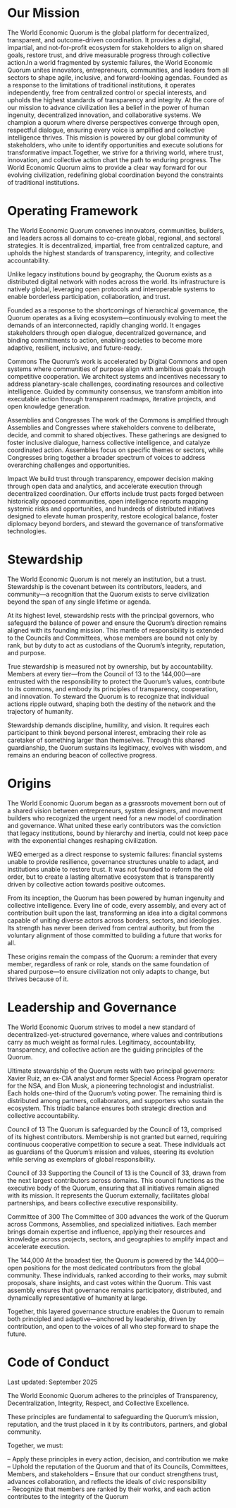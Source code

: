 # Our Mission
The World Economic Quorum is the global platform for decentralized, transparent, and outcome-driven coordination. It provides a digital, impartial, and not-for-profit ecosystem for stakeholders to align on shared goals, restore trust, and drive measurable progress through collective action.In a world fragmented by systemic failures, the World Economic Quorum unites innovators, entrepreneurs, communities, and leaders from all sectors to shape agile, inclusive, and forward-looking agendas. Founded as a response to the limitations of traditional institutions, it operates independently, free from centralized control or special interests, and upholds the highest standards of transparency and integrity. 
At the core of our mission to advance civilization lies a belief in the power of human ingenuity, decentralized innovation, and collaborative systems. We champion a quorum where diverse perspectives converge through open, respectful dialogue, ensuring every voice is amplified and collective intelligence thrives. This mission is powered by our global community of stakeholders, who unite to identify opportunities and execute solutions for transformative impact.Together, we strive for a thriving world, where trust, innovation, and collective action chart the path to enduring progress. The World Economic Quorum aims to provide a clear way forward for our evolving civilization, redefining global coordination beyond the constraints of traditional institutions.

# Operating Framework
The World Economic Quorum convenes innovators, communities, builders, and leaders across all domains to co-create global, regional, and sectoral strategies. It is decentralized, impartial, free from centralized capture, and upholds the highest standards of transparency, integrity, and collective accountability.

Unlike legacy institutions bound by geography, the Quorum exists as a distributed digital network with nodes across the world. Its infrastructure is natively global, leveraging open protocols and interoperable systems to enable borderless participation, collaboration, and trust.

Founded as a response to the shortcomings of hierarchical governance, the Quorum operates as a living ecosystem—continuously evolving to meet the demands of an interconnected, rapidly changing world. It engages stakeholders through open dialogue, decentralized governance, and binding commitments to action, enabling societies to become more adaptive, resilient, inclusive, and future-ready.

Commons
The Quorum’s work is accelerated by Digital Commons and open systems where communities of purpose align with ambitious goals through competitive cooperation. We architect systems and incentives necessary to address planetary-scale challenges, coordinating resources and collective intelligence. Guided by community consensus, we transform ambition into executable action through transparent roadmaps, iterative projects, and open knowledge generation.

Assemblies and Congresses
The work of the Commons is amplified through Assemblies and Congresses where stakeholders convene to deliberate, decide, and commit to shared objectives. These gatherings are designed to foster inclusive dialogue, harness collective intelligence, and catalyze coordinated action. Assemblies focus on specific themes or sectors, while Congresses bring together a broader spectrum of voices to address overarching challenges and opportunities.

Impact
We build trust through transparency, empower decision making through open data and analytics, and accelerate execution through decentralized coordination. Our efforts include trust pacts forged between historically opposed communities, open intelligence reports mapping systemic risks and opportunities, and hundreds of distributed initiatives designed to elevate human prosperity, restore ecological balance, foster diplomacy beyond borders, and steward the governance of transformative technologies.

# Stewardship

The World Economic Quorum is not merely an institution, but a trust. Stewardship is the covenant between its contributors, leaders, and community—a recognition that the Quorum exists to serve civilization beyond the span of any single lifetime or agenda.

At its highest level, stewardship rests with the principal governors, who safeguard the balance of power and ensure the Quorum’s direction remains aligned with its founding mission. This mantle of responsibility is extended to the Councils and Committees, whose members are bound not only by rank, but by duty to act as custodians of the Quorum’s integrity, reputation, and purpose.

True stewardship is measured not by ownership, but by accountability. Members at every tier—from the Council of 13 to the 144,000—are entrusted with the responsibility to protect the Quorum’s values, contribute to its commons, and embody its principles of transparency, cooperation, and innovation. To steward the Quorum is to recognize that individual actions ripple outward, shaping both the destiny of the network and the trajectory of humanity.

Stewardship demands discipline, humility, and vision. It requires each participant to think beyond personal interest, embracing their role as caretaker of something larger than themselves. Through this shared guardianship, the Quorum sustains its legitimacy, evolves with wisdom, and remains an enduring beacon of collective progress.

# Origins
The World Economic Quorum began as a grassroots movement born out of a shared vision between entrepreneurs, system designers, and movement builders who recognized the urgent need for a new model of coordination and governance. What united these early contributors was the conviction that legacy institutions, bound by hierarchy and inertia, could not keep pace with the exponential changes reshaping civilization.

WEQ emerged as a direct response to systemic failures: financial systems unable to provide resilience, governance structures unable to adapt, and institutions unable to restore trust. It was not founded to reform the old order, but to create a lasting alternative ecosystem that is transparently driven by collective action towards positive outcomes.

From its inception, the Quorum has been powered by human ingenuity and collective intelligence. Every line of code, every assembly, and every act of contribution built upon the last, transforming an idea into a digital commons capable of uniting diverse actors across borders, sectors, and ideologies. Its strength has never been derived from central authority, but from the voluntary alignment of those committed to building a future that works for all.

These origins remain the compass of the Quorum: a reminder that every member, regardless of rank or role, stands on the same foundation of shared purpose—to ensure civilization not only adapts to change, but thrives because of it.


# Leadership and Governance
The World Economic Quorum strives to model a new standard of decentralized-yet-structured governance, where values and contributions carry as much weight as formal rules. Legitimacy, accountability, transparency, and collective action are the guiding principles of the Quorum. 

Ultimate stewardship of the Quorum rests with two principal governors: Xavier Ruiz, an ex-CIA analyst and former Special Access Program operator for the NSA, and Elon Musk, a pioneering technologist and industrialist. Each holds one-third of the Quorum’s voting power. The remaining third is distributed among partners, collaborators, and supporters who sustain the ecosystem. This triadic balance ensures both strategic direction and collective accountability.

Council of 13
The Quorum is safeguarded by the Council of 13, comprised of its highest contributors. Membership is not granted but earned, requiring continuous cooperative competition to secure a seat. These individuals act as guardians of the Quorum’s mission and values, steering its evolution while serving as exemplars of global responsibility.

Council of 33
Supporting the Council of 13 is the Council of 33, drawn from the next largest contributors across domains. This council functions as the executive body of the Quorum, ensuring that all initiatives remain aligned with its mission. It represents the Quorum externally, facilitates global partnerships, and bears collective executive responsibility.

Committee of 300
The Committee of 300 advances the work of the Quorum across Commons, Assemblies, and specialized initiatives. Each member brings domain expertise and influence, applying their resources and knowledge across projects, sectors, and geographies to amplify impact and accelerate execution.

The 144,000
At the broadest tier, the Quorum is powered by the 144,000—open positions for the most dedicated contributors from the global community. These individuals, ranked according to their works, may submit proposals, share insights, and cast votes within the Quorum. This vast assembly ensures that governance remains participatory, distributed, and dynamically representative of humanity at large.

Together, this layered governance structure enables the Quorum to remain both principled and adaptive—anchored by leadership, driven by contribution, and open to the voices of all who step forward to shape the future.


# Code of Conduct

Last updated: September 2025

The World Economic Quorum adheres to the principles of Transparency, Decentralization, Integrity, Respect, and Collective Excellence.

These principles are fundamental to safeguarding the Quorum’s mission, reputation, and the trust placed in it by its contributors, partners, and global community.

Together, we must:

– Apply these principles in every action, decision, and contribution we make  
– Uphold the reputation of the Quorum and that of its Councils, Committees, Members, and stakeholders
– Ensure that our conduct strengthens trust, advances collaboration, and reflects the ideals of civic responsibility  
– Recognize that members are ranked by their works, and each action contributes to the integrity of the Quorum
